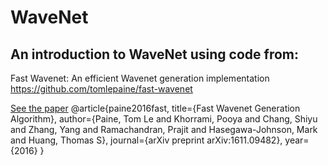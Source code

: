 # WaveNet

## An introduction to WaveNet using code from:

Fast Wavenet: An efficient Wavenet generation implementation
https://github.com/tomlepaine/fast-wavenet

[See the paper](https://arxiv.org/abs/1611.09482)
@article{paine2016fast,
  title={Fast Wavenet Generation Algorithm},
  author={Paine, Tom Le and Khorrami, Pooya and Chang, Shiyu and Zhang, Yang and Ramachandran, Prajit and Hasegawa-Johnson, Mark and Huang, Thomas S},
  journal={arXiv preprint arXiv:1611.09482},
  year={2016}
}
